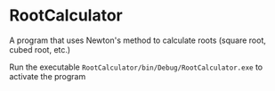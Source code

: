 # RootCalculator
A program that uses Newton's method to calculate roots (square root, cubed root, etc.)

Run the executable `RootCalculator/bin/Debug/RootCalculator.exe` to activate the program
